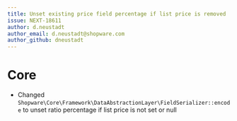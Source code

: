 ```yaml
---
title: Unset existing price field percentage if list price is removed
issue: NEXT-18611
author: d.neustadt
author_email: d.neustadt@shopware.com 
author_github: dneustadt
---
```

# Core
* Changed `Shopware\Core\Framework\DataAbstractionLayer\FieldSerializer::encode` to unset ratio percentage if list price is not set or null
